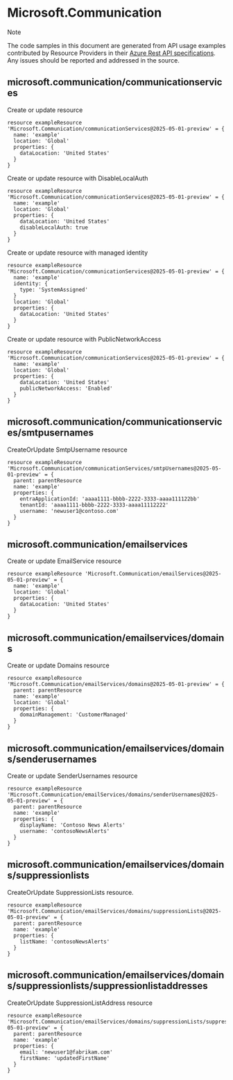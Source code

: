 # Microsoft.Communication
  
> [!NOTE]
> The code samples in this document are generated from API usage examples contributed by Resource Providers in their [Azure Rest API specifications](https://github.com/Azure/azure-rest-api-specs). Any issues should be reported and addressed in the source.


## microsoft.communication/communicationservices

Create or update resource
```bicep
resource exampleResource 'Microsoft.Communication/communicationServices@2025-05-01-preview' = {
  name: 'example'
  location: 'Global'
  properties: {
    dataLocation: 'United States'
  }
}
```

Create or update resource with DisableLocalAuth
```bicep
resource exampleResource 'Microsoft.Communication/communicationServices@2025-05-01-preview' = {
  name: 'example'
  location: 'Global'
  properties: {
    dataLocation: 'United States'
    disableLocalAuth: true
  }
}
```

Create or update resource with managed identity
```bicep
resource exampleResource 'Microsoft.Communication/communicationServices@2025-05-01-preview' = {
  name: 'example'
  identity: {
    type: 'SystemAssigned'
  }
  location: 'Global'
  properties: {
    dataLocation: 'United States'
  }
}
```

Create or update resource with PublicNetworkAccess
```bicep
resource exampleResource 'Microsoft.Communication/communicationServices@2025-05-01-preview' = {
  name: 'example'
  location: 'Global'
  properties: {
    dataLocation: 'United States'
    publicNetworkAccess: 'Enabled'
  }
}
```

## microsoft.communication/communicationservices/smtpusernames

CreateOrUpdate SmtpUsername resource
```bicep
resource exampleResource 'Microsoft.Communication/communicationServices/smtpUsernames@2025-05-01-preview' = {
  parent: parentResource 
  name: 'example'
  properties: {
    entraApplicationId: 'aaaa1111-bbbb-2222-3333-aaaa111122bb'
    tenantId: 'aaaa1111-bbbb-2222-3333-aaaa11112222'
    username: 'newuser1@contoso.com'
  }
}
```

## microsoft.communication/emailservices

Create or update EmailService resource
```bicep
resource exampleResource 'Microsoft.Communication/emailServices@2025-05-01-preview' = {
  name: 'example'
  location: 'Global'
  properties: {
    dataLocation: 'United States'
  }
}
```

## microsoft.communication/emailservices/domains

Create or update Domains resource
```bicep
resource exampleResource 'Microsoft.Communication/emailServices/domains@2025-05-01-preview' = {
  parent: parentResource 
  name: 'example'
  location: 'Global'
  properties: {
    domainManagement: 'CustomerManaged'
  }
}
```

## microsoft.communication/emailservices/domains/senderusernames

Create or update SenderUsernames resource
```bicep
resource exampleResource 'Microsoft.Communication/emailServices/domains/senderUsernames@2025-05-01-preview' = {
  parent: parentResource 
  name: 'example'
  properties: {
    displayName: 'Contoso News Alerts'
    username: 'contosoNewsAlerts'
  }
}
```

## microsoft.communication/emailservices/domains/suppressionlists

CreateOrUpdate SuppressionLists resource.
```bicep
resource exampleResource 'Microsoft.Communication/emailServices/domains/suppressionLists@2025-05-01-preview' = {
  parent: parentResource 
  name: 'example'
  properties: {
    listName: 'contosoNewsAlerts'
  }
}
```

## microsoft.communication/emailservices/domains/suppressionlists/suppressionlistaddresses

CreateOrUpdate SuppressionListAddress resource
```bicep
resource exampleResource 'Microsoft.Communication/emailServices/domains/suppressionLists/suppressionListAddresses@2025-05-01-preview' = {
  parent: parentResource 
  name: 'example'
  properties: {
    email: 'newuser1@fabrikam.com'
    firstName: 'updatedFirstName'
  }
}
```
